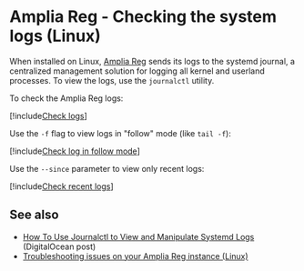﻿# Amplia Reg - Checking the system logs (Linux)

When installed on Linux, [Amplia Reg](../../../index.md) sends its logs to the systemd journal, a centralized management solution for logging
all kernel and userland processes. To view the logs, use the `journalctl` utility.

To check the Amplia Reg logs:

[!include[Check logs](../../../../../../includes/amplia-reg/linux/check-logs.md)]

Use the `-f` flag to view logs in "follow" mode (like `tail -f`):

[!include[Check log in follow mode](../../../../../../includes/amplia-reg/linux/check-logs-follow.md)]

Use the `--since` parameter to view only recent logs:

[!include[Check recent logs](../../../../../../includes/amplia-reg/linux/check-logs-since.md)]

## See also

* [How To Use Journalctl to View and Manipulate Systemd Logs](https://www.digitalocean.com/community/tutorials/how-to-use-journalctl-to-view-and-manipulate-systemd-logs) (DigitalOcean post)
* [Troubleshooting issues on your Amplia Reg instance (Linux)](index.md)
